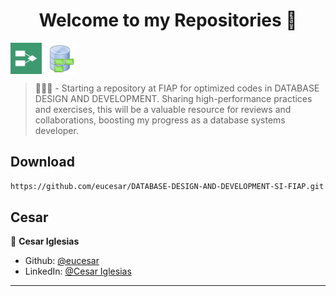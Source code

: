 <h1 align="center">Welcome to my Repositories 🤝</h1>
<p>
  <img align="center" alt="BrModel" height="50" width="50" src="./brmodel.png">
  <img align="center" alt="DataModeler" height="50" width="50" src="./datamodeler.png">
  <br>
</p>

> 🌱👨‍💻 - Starting a repository at FIAP for optimized codes in DATABASE DESIGN AND DEVELOPMENT. Sharing high-performance practices and exercises, this will be a valuable resource for reviews and collaborations, boosting my progress as a database systems developer.


## Download

```sh
https://github.com/eucesar/DATABASE-DESIGN-AND-DEVELOPMENT-SI-FIAP.git
```

## Cesar

👤 **Cesar Iglesias**

* Github: [@eucesar](https://github.com/eucesar)
* LinkedIn: [@Cesar Iglesias](https://www.linkedin.com/in/cesar-iglesias-tecnologia/)

***
